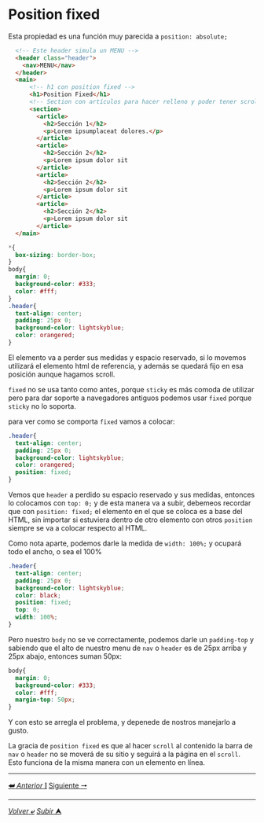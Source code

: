 # Position fixed

Esta propiedad es una función muy parecida a ``position: absolute;``

```HTML
  <!-- Este header simula un MENU -->
  <header class="header">
    <nav>MENU</nav>
  </header>  
  <main>
      <!-- h1 con position fixed -->
      <h1>Position Fixed</h1>
      <!-- Section con artículos para hacer relleno y poder tener scroll -->
      <section>
        <article>
          <h2>Sección 1</h2>
          <p>Lorem ipsumplaceat dolores.</p>
        </article>
        <article>
          <h2>Sección 2</h2>
          <p>Lorem ipsum dolor sit
        </article>
        <article>
          <h2>Sección 2</h2>
          <p>Lorem ipsum dolor sit
        </article>
        <article>
          <h2>Sección 2</h2>
          <p>Lorem ipsum dolor sit
        </article>
  </main>
```

```CSS
*{
  box-sizing: border-box;
}
body{
  margin: 0;
  background-color: #333;
  color: #fff;
}
.header{
  text-align: center;
  padding: 25px 0;
  background-color: lightskyblue;
  color: orangered;
}
```
El elemento va a perder sus medidas y espacio reservado, si lo movemos utilizará el elemento html de referencia, y además se quedará fijo en esa posición aunque hagamos 
scroll.

``fixed`` no se usa tanto como antes, porque `sticky` es más comoda de utilizar pero para dar soporte a navegadores antiguos podemos usar `fixed` porque `sticky` no lo soporta.

para ver como se comporta `fixed` vamos a colocar:

```CSS
.header{
  text-align: center;
  padding: 25px 0;
  background-color: lightskyblue;
  color: orangered;
  position: fixed;
}
```
Vemos que `header` a perdido su espacio reservado y sus medidas, entonces lo colocamos con `top: 0;` y de esta manera va a subir, debemeos recordar que con `position: fixed;` el elemento en el que se coloca es a base del HTML, sin importar si estuviera dentro de otro elemento con otros `position` siempre se va a colocar respecto al HTML.

Como nota aparte, podemos darle la medida de `width: 100%;` y ocupará todo el ancho, o sea el 100%

```CSS
.header{
  text-align: center;
  padding: 25px 0;
  background-color: lightskyblue;
  color: black;
  position: fixed;
  top: 0;
  width: 100%;
}
```
Pero nuestro `body` no se ve correctamente, podemos darle un ``padding-top`` y sabiendo que el alto de nuestro menu de `nav` o `header` es de 25px arriba y 25px abajo, entonces suman 50px:

```CSS
body{
  margin: 0;
  background-color: #333;
  color: #fff;
  margin-top: 50px;
}
```
Y con esto se arregla el problema, y depenede de nostros manejarlo a gusto.

La gracia de `position fixed` es que al hacer `scroll` al contenido la barra de `nav` o `header` no se moverá de su sitio y seguirá a la página en el `scroll`. Esto funciona de la misma manera con un elemento en línea.

---

[**&#11176;** *Anterior* &#11007;](/teoria/teoriaBasica/015.2_positionAbsolute.md "Posición Absoluta") 
[Siguiente **&#129042;**](/teoria/teoriaBasica/015.4_positionSticky.md "Posición Sticky")

---

[*Volver* **&ldca;**](/teoria/README.md "Menu principal") 
[*Subir* **&#11165;**](# "Ir al título")